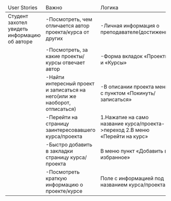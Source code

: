 <table>
  <thead>
    <td>User Stories</td>
    <td>Важно</td>
    <td>Логика</td>
  </thead>
<tbody>
 <tr>
 <td>
 Студент захотел увидеть информацию об авторе 
 </td>
  <td>
  -Посмотреть, чем отличается автор проекта/курса от других
  </td>
  <td>
  -Личная информация о преподавателе(достижения)
  </td>
 </tr> 
 <tr>
  <td>
  </td>
  <td>
  -Посмотреть, за какие проекты/курсы отвечает автор 
  </td>
  <td>
  -Форма вкладок «Проекты» и «Курсы»
  </td>
 </tr>
 <tr>
  <td>
  </td>
  <td>
  -Найти интересный проект и записаться на него(или же наоборот, отписаться)
  </td>
  <td>
  -В описании проекта меню с пунктом «Покинуть/записаться»
  </td>
  </tr>
  <tr>
    <td>
    </td>
    <td>
    -Перейти на страницу заинтересовавшего курса/проекта
    </td>
    <td>
    1.Нажатие на само название курса/проекта->переход
    2.В меню «Перейти на курс»
    </td>
    </tr>
    <tr>
      <td>
      </td>
      <td>
      -Быстро добавить в закладки страницу курса/проекта
      </td>
      <td>
      В меню пункт «Добавить в избранное»
      </td>
     </tr>
    <tr>
      <td>
      </td>
      <td>
      -Посмотреть краткую информацию о проекте/курсе
      </td>
      <td>
      Поле с информацией под названием курса/проекта
      </td>
      </tr>
</tbody>

</table>
